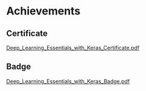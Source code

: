 

# Achievements
## Certificate
[Deep_Learning_Essentials_with_Keras_Certificate.pdf](https://prod-files-secure.s3.us-west-2.amazonaws.com/03e82b26-cccb-4906-bb56-adabcbdc0655/f5cf1405-8a02-49a4-beb6-3d50b033ba6e/Deep_Learning_Essentials_with_Keras_Certificate.pdf?X-Amz-Algorithm=AWS4-HMAC-SHA256&X-Amz-Content-Sha256=UNSIGNED-PAYLOAD&X-Amz-Credential=ASIAZI2LB4666COTZJKM%2F20250129%2Fus-west-2%2Fs3%2Faws4_request&X-Amz-Date=20250129T024030Z&X-Amz-Expires=3600&X-Amz-Security-Token=IQoJb3JpZ2luX2VjEHsaCXVzLXdlc3QtMiJIMEYCIQCVxJdnbo5TNgh7YSpRRsofBKCWWWq8sm7q36CVx2M6ZQIhAJKheWcw7hyIjTgRqNNLy0FmZgBnxs%2FaQ3ZVZbYxoiELKogECIP%2F%2F%2F%2F%2F%2F%2F%2F%2F%2FwEQABoMNjM3NDIzMTgzODA1IgwnrJTyvcNgqKiTRLUq3ANvc2jZ79hmcjiFareMZ42udEDY4p%2FnYJSdUrI23B3706%2Bxc7YcMmhNz7%2FD8wA3QFkUSgGFnOpKuCvhvuNMjakhOrv8%2FYDARj5l9aivJg8JU3TU4I0s41koEntvfaBTPLVOa99vvPplc4WeVE%2FcXm9hmDKlcb3pde8VD4pVe42n%2FwuXWD9O8OyauO0DwqcDX8rFcuDdKBJvUAZpQZv2vc1ZHHu931bVHjFj5YudfYYwggqBEEgp7j9LmpLSHD%2Bf2cKNApwU8262skWGtOG80xP9Llpdh4Y9qP%2FhQxNZPPbL9bOhuEI%2BFRjtJL6GjKXfLUn%2FQBNQibD%2BuI0zCBlGrttfW8lvg5FI6dxiJRx0RLVaKNFhSntW8di9IIogLo4zkqFOfgXUGO%2BmAVB7fH105R1a%2FrxdgUudBW4Z8d3pWvLOwQa%2Bwz4Fep4bZLfiBGZMu1cmYzv5XGQ3wtT71U7D3i8YjtxSt8PkXYs8nsTXJtteGpm5XieEYx8%2FpUGynQKLTi6HsMjzy%2BntOzwBNGpn%2FtrJ733vqAjiLHdaP2IbeUGnSmJy%2FTphPg3f8rgfzHZcjKySFlXRaw64KqcTraWjPi57c9XNuHEXqlmhukQ4h0XmgdTzlA3UiMwcBngdszD3n%2Ba8BjqkAQTwKVf%2BiF0CakVMBTmmnwyAaMlqjIysCDE0nVAI%2FKJxTObYJJweXQlXiG5KN%2Fk5GcrNetmIE5CqXkNIpZEcV9YLarUou7xnyTtLWmnX9Cpe0990g46oC81YmJEMSdXnw8PaJSFkZw90xLRjskDTjuRPsnibCNhF2Jv%2FyC78zXwQcIB8yiecKd5U85swbY%2B6fQkY1OUUsU8LnevYz6yx6v8mhlbS&X-Amz-Signature=f03628b3e8e85f30b049740a14b507bc61c9bdcef3f1bfde540bf6e4cfa5e3ab&X-Amz-SignedHeaders=host&x-id=GetObject)
## Badge
[Deep_Learning_Essentials_with_Keras_Badge.pdf](https://prod-files-secure.s3.us-west-2.amazonaws.com/03e82b26-cccb-4906-bb56-adabcbdc0655/5c209097-6d96-477f-a031-edc11aa6225f/Deep_Learning_Essentials_with_Keras_Badge.pdf?X-Amz-Algorithm=AWS4-HMAC-SHA256&X-Amz-Content-Sha256=UNSIGNED-PAYLOAD&X-Amz-Credential=ASIAZI2LB4666COTZJKM%2F20250129%2Fus-west-2%2Fs3%2Faws4_request&X-Amz-Date=20250129T024030Z&X-Amz-Expires=3600&X-Amz-Security-Token=IQoJb3JpZ2luX2VjEHsaCXVzLXdlc3QtMiJIMEYCIQCVxJdnbo5TNgh7YSpRRsofBKCWWWq8sm7q36CVx2M6ZQIhAJKheWcw7hyIjTgRqNNLy0FmZgBnxs%2FaQ3ZVZbYxoiELKogECIP%2F%2F%2F%2F%2F%2F%2F%2F%2F%2FwEQABoMNjM3NDIzMTgzODA1IgwnrJTyvcNgqKiTRLUq3ANvc2jZ79hmcjiFareMZ42udEDY4p%2FnYJSdUrI23B3706%2Bxc7YcMmhNz7%2FD8wA3QFkUSgGFnOpKuCvhvuNMjakhOrv8%2FYDARj5l9aivJg8JU3TU4I0s41koEntvfaBTPLVOa99vvPplc4WeVE%2FcXm9hmDKlcb3pde8VD4pVe42n%2FwuXWD9O8OyauO0DwqcDX8rFcuDdKBJvUAZpQZv2vc1ZHHu931bVHjFj5YudfYYwggqBEEgp7j9LmpLSHD%2Bf2cKNApwU8262skWGtOG80xP9Llpdh4Y9qP%2FhQxNZPPbL9bOhuEI%2BFRjtJL6GjKXfLUn%2FQBNQibD%2BuI0zCBlGrttfW8lvg5FI6dxiJRx0RLVaKNFhSntW8di9IIogLo4zkqFOfgXUGO%2BmAVB7fH105R1a%2FrxdgUudBW4Z8d3pWvLOwQa%2Bwz4Fep4bZLfiBGZMu1cmYzv5XGQ3wtT71U7D3i8YjtxSt8PkXYs8nsTXJtteGpm5XieEYx8%2FpUGynQKLTi6HsMjzy%2BntOzwBNGpn%2FtrJ733vqAjiLHdaP2IbeUGnSmJy%2FTphPg3f8rgfzHZcjKySFlXRaw64KqcTraWjPi57c9XNuHEXqlmhukQ4h0XmgdTzlA3UiMwcBngdszD3n%2Ba8BjqkAQTwKVf%2BiF0CakVMBTmmnwyAaMlqjIysCDE0nVAI%2FKJxTObYJJweXQlXiG5KN%2Fk5GcrNetmIE5CqXkNIpZEcV9YLarUou7xnyTtLWmnX9Cpe0990g46oC81YmJEMSdXnw8PaJSFkZw90xLRjskDTjuRPsnibCNhF2Jv%2FyC78zXwQcIB8yiecKd5U85swbY%2B6fQkY1OUUsU8LnevYz6yx6v8mhlbS&X-Amz-Signature=a35b470552cc87105513d3f296f71928153eaa772d976270fc4d36d7fc80c633&X-Amz-SignedHeaders=host&x-id=GetObject)
